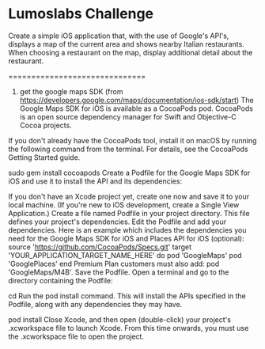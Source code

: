 # Lumoslabs Challenge

Create a simple iOS application that, with the use of Google's API's, displays a map of the current area and shows nearby Italian restaurants. 
When choosing a restaurant on the map, display additional detail about the restaurant.

==============================
1) get the google maps SDK 
(from https://developers.google.com/maps/documentation/ios-sdk/start)
The Google Maps SDK for iOS is available as a CocoaPods pod. CocoaPods is an open source dependency manager for Swift and Objective-C Cocoa projects.

If you don't already have the CocoaPods tool, install it on macOS by running the following command from the terminal. For details, see the CocoaPods Getting Started guide.

sudo gem install cocoapods
Create a Podfile for the Google Maps SDK for iOS and use it to install the API and its dependencies:

If you don't have an Xcode project yet, create one now and save it to your local machine. (If you're new to iOS development, create a Single View Application.)
Create a file named Podfile in your project directory. This file defines your project's dependencies.
Edit the Podfile and add your dependencies. Here is an example which includes the dependencies you need for the Google Maps SDK for iOS and Places API for iOS (optional):
source 'https://github.com/CocoaPods/Specs.git'
target 'YOUR_APPLICATION_TARGET_NAME_HERE' do
  pod 'GoogleMaps'
  pod 'GooglePlaces'
end
Premium Plan customers must also add: pod 'GoogleMaps/M4B'.
Save the Podfile.
Open a terminal and go to the directory containing the Podfile:

cd <path-to-project>
Run the pod install command. This will install the APIs specified in the Podfile, along with any dependencies they may have.

pod install
Close Xcode, and then open (double-click) your project's .xcworkspace file to launch Xcode. From this time onwards, you must use the .xcworkspace file to open the project.

